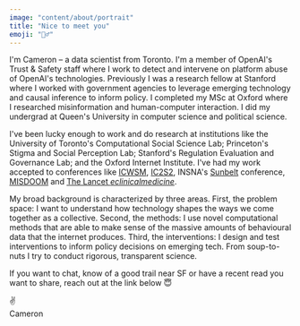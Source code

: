 ```yaml
---
image: "content/about/portrait"
title: "Nice to meet you"
emoji: "🙋‍♂️"
---
```


I'm Cameron – a data scientist from Toronto. I'm a member of OpenAI's Trust & Safety staff where I work to detect and intervene on platform abuse of OpenAI's technologies. Previously I was a research fellow at Stanford where I worked with government agencies to leverage emerging technology and causal inference to inform policy. I completed my MSc at Oxford where I researched misinformation and human-computer interaction. I did my undergrad at Queen's University in computer science and political science.

I've been lucky enough to work and do research at institutions like the University of Toronto's Computational Social Science Lab; Princeton's Stigma and Social Perception Lab; Stanford's Regulation Evaluation and Governance Lab; and the Oxford Internet Institute. I've had my work accepted to conferences like [ICWSM](https://www.icwsm.org), [IC2S2](http://ic2s2.org), INSNA's [Sunbelt](https://www.insna.org/sunbelt-archives) conference, [MISDOOM](https://www.oii.ox.ac.uk/misdoom-2021/) and [The Lancet *eclinicalmedicine*](https://www.thelancet.com/journals/eclinm/home).

My broad background is characterized by three areas. First, the problem space: I want to understand how technology shapes the ways we come together as a collective. Second, the methods: I use novel computational methods that are able to make sense of the massive amounts of behavioural data that the internet produces. Third, the interventions: I design and test interventions to inform policy decisions on emerging tech. From soup-to-nuts I try to conduct rigorous, transparent science.

If you want to chat, know of a good trail near SF or have a recent read you want to share, reach out at the link below 😇

✌️<br/>
Cameron
